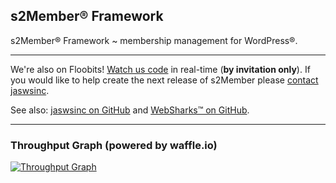 ## s2Member® Framework

s2Member® Framework ~ membership management for WordPress®.

---

We're also on Floobits! [Watch us code](https://floobits.com/jaswsinc/s2member/redirect) in real-time (**by invitation only**). If you would like to help create the next release of s2Member please [contact jaswsinc](http://www.websharks-inc.com/bizdev/).

See also: [jaswsinc on GitHub](https://github.com/jaswsinc) and [WebSharks™ on GitHub](https://github.com/websharks).

---

### Throughput Graph (powered by waffle.io)

[![Throughput Graph](https://graphs.waffle.io/websharks/s2member/throughput.svg)](https://waffle.io/websharks/s2member/metrics)